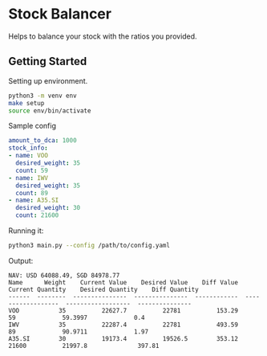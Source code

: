 # Stock Balancer

Helps to balance your stock with the ratios you provided.


## Getting Started
Setting up environment.
```bash
python3 -m venv env
make setup
source env/bin/activate
```

Sample config
```yaml
amount_to_dca: 1000
stock_info:
- name: VOO
  desired_weight: 35
  count: 59
- name: IWV
  desired_weight: 35
  count: 89
- name: A35.SI
  desired_weight: 30
  count: 21600
```

Running it:
```bash
python3 main.py --config /path/to/config.yaml
```

Output:
```
NAV: USD 64088.49, SGD 84978.77
Name      Weight    Current Value    Desired Value    Diff Value    Current Quantity    Desired Quantity    Diff Quantity
------  --------  ---------------  ---------------  ------------  ------------------  ------------------  ---------------
VOO           35          22627.7          22781          153.29                  59             59.3997             0.4
IWV           35          22287.4          22781          493.59                  89             90.9711             1.97
A35.SI        30          19173.4          19526.5        353.12               21600          21997.8              397.81
```
